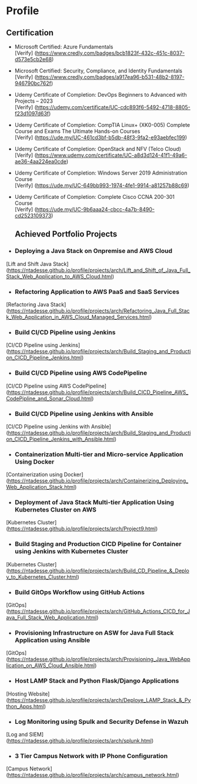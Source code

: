 # Profile
## Certification
- Microsoft Certified: Azure Fundamentals <br> [Verify] (https://www.credly.com/badges/bcb1823f-432c-451c-8037-d573e5cb2e68)
- Microsoft Certified: Security, Compliance, and Identity Fundamentals <br>[Verify] (https://www.credly.com/badges/a917ea96-b531-48b2-8197-946790bc762f)
- Udemy Certificate of Completion: DevOps Beginners to Advanced with Projects – 2023 <br> [Verify] (https://udemy.com/certificate/UC-cdc893f6-5492-4718-8805-f23d1097d63f)
- Udemy Certificate of Completion: CompTIA Linux+  (XK0-005) Complete Course and Exams The Ultimate Hands-on Courses <br> [Verify] (https://ude.my/UC-461cd3bf-b5db-48f3-9fa2-e93aebfec199)
- Udemy Certificate of Completion: OpenStack and NFV (Telco Cloud) <br> [Verify] (https://www.udemy.com/certificate/UC-a8d3d124-41f1-49a6-ae36-4aa224ea0cde)
- Udemy Certificate of Completion: Windows Server 2019 Administration Course <br> [Verify] (https://ude.my/UC-649bb993-1974-4fe1-9914-a81257b88c69)
- Udemy Certificate of Completion: Complete Cisco CCNA 200-301 Course <br> [Verify] (https://ude.my/UC-9b6aaa24-cbcc-4a7b-8490-cd2523109373)

  ## Achieved Portfolio Projects
- ### Deploying a Java Stack on Onpremise and AWS Cloud
[Lift and Shift Java Stack] (https://ntadesse.github.io/profile/projects/arch/Lift_and_Shift_of_Java_Full_Stack_Web_Application_to_AWS_Cloud.html)
- ### Refactoring Application to AWS PaaS and SaaS Services
[Refactoring Java Stack] (https://ntadesse.github.io/profile/projects/arch/Refactoring_Java_Full_Stack_Web_Application_in_AWS_Cloud_Managed_Services.html)
- ### Build CI/CD Pipeline using Jenkins
[CI/CD Pipeline using Jenkins] (https://ntadesse.github.io/profile/projects/arch/Build_Staging_and_Production_CICD_Pipeline_Jenkins.html)
- ### Build CI/CD Pipeline using AWS CodePipeline
[CI/CD Pipeline using AWS CodePipeline] (https://ntadesse.github.io/profile/projects/arch/Build_CICD_Pipeline_AWS_CodePipline_and_Sonar_Cloud.html)
- ### Build CI/CD Pipeline using Jenkins with Ansible
[CI/CD Pipeline using Jenkins with Ansible] (https://ntadesse.github.io/profile/projects/arch/Build_Staging_and_Production_CICD_Pipeline_Jenkins_with_Ansible.html)
- ### Containerization Multi-tier and Micro-service Application Using Docker
[Containerization using Docker] (https://ntadesse.github.io/profile/projects/arch/Containerizing_Deploying_Web_Application_Stack.html)
- ### Deployment of Java Stack Multi-tier Application Using Kubernetes Cluster on AWS
[Kubernetes Cluster] (https://ntadesse.github.io/profile/projects/arch/Project9.html)
- ### Build Staging and Production CICD Pipeline for Container using Jenkins with Kubernetes Cluster
[Kubernetes Cluster] (https://ntadesse.github.io/profile/projects/arch/Build_CD_Pipeline_&_Deploy_to_Kubernetes_Cluster.html)
- ### Build GitOps Workflow using GitHub Actions
[GitOps] (https://ntadesse.github.io/profile/projects/arch/GitHub_Actions_CICD_for_Java_Full_Stack_Web_Application.html)
- ### Provisioning Infrastructure on ASW for Java Full Stack Application using Ansible
[GitOps] (https://ntadesse.github.io/profile/projects/arch/Provisioning_Java_WebApplication_on_AWS_Cloud_Ansible.html)
- ### Host LAMP Stack and Python Flask/Django Applications
[Hosting Website] (https://ntadesse.github.io/profile/projects/arch/Deploye_LAMP_Stack_&_Python_Apps.html)
- ### Log Monitoring using Spulk and Security Defense in Wazuh
[Log and SIEM] (https://ntadesse.github.io/profile/projects/arch/splunk.html)
- ### 3 Tier Campus Network with IP Phone Configuration
[Campus Network] (https://ntadesse.github.io/profile/projects/arch/campus_network.html)
